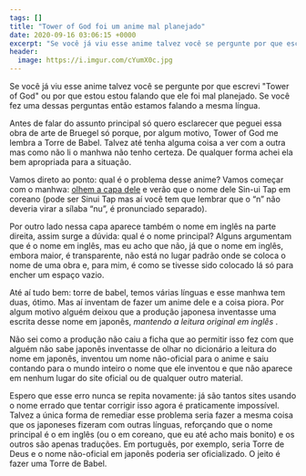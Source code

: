 ```yaml
---
tags: []
title: "Tower of God foi um anime mal planejado"
date: 2020-09-16 03:06:15 +0000
excerpt: "Se você já viu esse anime talvez você se pergunte por que escrevi \"Tower of God\" ou por que estou..."
header:
  image: https://i.imgur.com/cYumX0c.jpg
---
```


Se você já viu esse anime talvez você se pergunte por que escrevi "Tower of God" ou por que estou estou falando que ele foi mal planejado. Se você fez uma dessas perguntas então estamos falando a mesma língua.

Antes de falar do assunto principal só quero esclarecer que peguei essa obra de arte de Bruegel só porque, por algum motivo, Tower of God me lembra a Torre de Babel. Talvez até tenha alguma coisa a ver com a outra mas como não li o manhwa não tenho certeza. De qualquer forma achei ela bem apropriada para a situação.

Vamos direto ao ponto: qual é o problema desse anime? Vamos começar com o manhwa: [olhem a capa dele](https://anilist.co/manga/85143/Sinui-Tap) e verão que o nome dele Sin-ui Tap em coreano (pode ser Sinui Tap mas aí você tem que lembrar que o “n” não deveria virar a sílaba “nu”, é pronunciado separado).

Por outro lado nessa capa aparece também o nome em inglês na parte direita, assim surge a dúvida: qual é o nome principal? Alguns argumentam que é o nome em inglês, mas eu acho que não, já que o nome em inglês, embora maior, é transparente, não está no lugar padrão onde se coloca o nome de uma obra e, para mim, é como se tivesse sido colocado lá só para encher um espaço vazio.

Até aí tudo bem: torre de babel, temos várias línguas e esse manhwa tem duas, ótimo. Mas aí inventam de fazer um anime dele e a coisa piora. Por algum motivo alguém deixou que a produção japonesa inventasse uma escrita desse nome em japonês, *mantendo a leitura original em inglês* .

Não sei como a produção não caiu a ficha que ao permitir isso fez com que alguém não sabe japonês inventasse de olhar no dicionário a leitura do nome em japonês, inventou um nome não-oficial para o anime e saiu contando para o mundo inteiro o nome que ele inventou e que não aparece em nenhum lugar do site oficial ou de qualquer outro material.

Espero que esse erro nunca se repita novamente: já são tantos sites usando o nome errado que tentar corrigir isso agora é praticamente impossível. Talvez a única forma de remediar esse problema seria fazer a mesma coisa que os japoneses fizeram com outras línguas, reforçando que o nome principal é o em inglês (ou o em coreano, que eu até acho mais bonito) e os outros são apenas traduções. Em português, por exemplo, seria Torre de Deus e o nome não-oficial em japonês poderia ser oficializado. O jeito é fazer uma Torre de Babel.